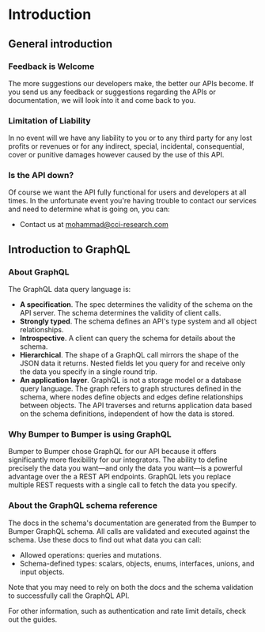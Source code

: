 # Introduction

## General introduction 
### Feedback is Welcome
The more suggestions our developers make, the better our APIs become. If you send us any feedback or suggestions regarding the APIs or documentation, we will look into it and come back to you.

### Limitation of Liability
In no event will we have any liability to you or to any third party for any lost profits or revenues or for any indirect, special, incidental, consequential, cover or punitive damages however caused by the use of this API.

### Is the API down?
Of course we want the API fully functional for users and developers at all times. In the unfortunate event you're having trouble to contact our services and need to determine what is going on, you can:

- Contact us at [mohammad@cci-research.com](mailto:mohammad@cci-research.com)

## Introduction to GraphQL
### About GraphQL
The GraphQL data query language is:

- **A specification**. The spec determines the validity of the schema on the API server. The schema determines the validity of client calls.
- **Strongly typed**. The schema defines an API's type system and all object relationships.
- **Introspective**. A client can query the schema for details about the schema.
- **Hierarchical**. The shape of a GraphQL call mirrors the shape of the JSON data it returns. Nested fields let you query for and receive only the data you specify in a single round trip.
- **An application layer**. GraphQL is not a storage model or a database query language. The graph refers to graph structures defined in the schema, where nodes define objects and edges define relationships between objects. The API traverses and returns application data based on the schema definitions, independent of how the data is stored.

### Why Bumper to Bumper is using GraphQL
Bumper to Bumper chose GraphQL for our API because it offers significantly more flexibility for our integrators. The ability to define precisely the data you want—and only the data you want—is a powerful advantage over the a REST API endpoints. GraphQL lets you replace multiple REST requests with a single call to fetch the data you specify.

### About the GraphQL schema reference
The docs in the schema's documentation are generated from the Bumper to Bumper GraphQL schema. All calls are validated and executed against the schema. Use these docs to find out what data you can call:

- Allowed operations: queries and mutations.
- Schema-defined types: scalars, objects, enums, interfaces, unions, and input objects.

Note that you may need to rely on both the docs and the schema validation to successfully call the GraphQL API.

For other information, such as authentication and rate limit details, check out the guides.
